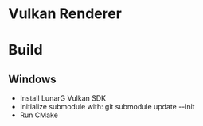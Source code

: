 # Vulkan Renderer

# Build
## Windows
* Install LunarG Vulkan SDK
* Initialize submodule with: git submodule update --init
* Run CMake